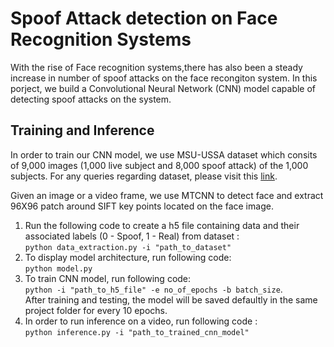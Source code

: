 # Spoof Attack detection on Face Recognition Systems #

With the rise of Face recognition systems,there has also been a steady increase in number of spoof attacks on the face recongiton system. In this porject, we build a Convolutional Neural Network (CNN) model capable of detecting spoof attacks on the system.

## Training and Inference ##

In order to train our CNN model, we use MSU-USSA dataset which consits of 9,000 images (1,000 live subject and 8,000 spoof attack) of the 1,000 subjects. For any queries regarding dataset, please visit this [link](http://biometrics.cse.msu.edu/Publications/Databases/MSU_LFW+_back/). 

Given an image or a video frame, we use MTCNN to detect face and extract 96X96 patch around SIFT key points located on the face image.


1. Run the following code to create a h5 file containing data and their associated labels (0 - Spoof, 1 - Real) from dataset :  
    ``` python data_extraction.py -i "path_to_dataset" ```
2. To display model architecture, run following code:  
   ``` python model.py ```
3. To train CNN model, run following code:   
  ``` python -i "path_to_h5_file" -e no_of_epochs -b batch_size ```.   
    After training and testing, the model will be saved defaultly in the same project folder for every 10 epochs.
4. In order to run inference on a video, run following code :  
  ``` python inference.py -i "path_to_trained_cnn_model" ```

